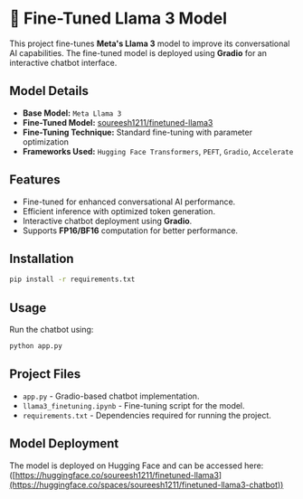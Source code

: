 # 💬 Fine-Tuned Llama 3 Model

This project fine-tunes **Meta's Llama 3** model to improve its conversational AI capabilities. The fine-tuned model is deployed using **Gradio** for an interactive chatbot interface.

## Model Details
- **Base Model:** `Meta Llama 3`
- **Fine-Tuned Model:** [soureesh1211/finetuned-llama3](https://huggingface.co/soureesh1211/finetuned-llama3)
- **Fine-Tuning Technique:** Standard fine-tuning with parameter optimization
- **Frameworks Used:** `Hugging Face Transformers`, `PEFT`, `Gradio`, `Accelerate`

## Features
- Fine-tuned for enhanced conversational AI performance.
- Efficient inference with optimized token generation.
- Interactive chatbot deployment using **Gradio**.
- Supports **FP16/BF16** computation for better performance.

## Installation
```bash
pip install -r requirements.txt
```

## Usage
Run the chatbot using:
```bash
python app.py
```

## Project Files
- `app.py` - Gradio-based chatbot implementation.
- `llama3_finetuning.ipynb` - Fine-tuning script for the model.
- `requirements.txt` - Dependencies required for running the project.

## Model Deployment
The model is deployed on Hugging Face and can be accessed here: ([https://huggingface.co/soureesh1211/finetuned-llama3](https://huggingface.co/spaces/soureesh1211/finetuned-llama3-chatbot))

